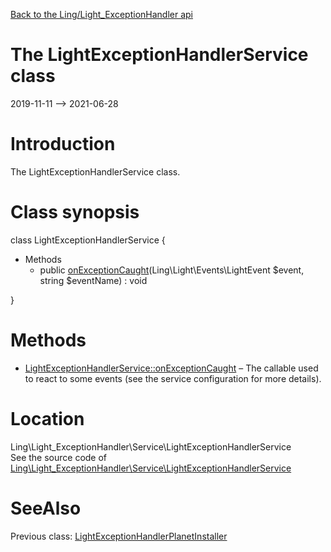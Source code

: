 [Back to the Ling/Light_ExceptionHandler api](https://github.com/lingtalfi/Light_ExceptionHandler/blob/master/doc/api/Ling/Light_ExceptionHandler.md)



The LightExceptionHandlerService class
================
2019-11-11 --> 2021-06-28






Introduction
============

The LightExceptionHandlerService class.



Class synopsis
==============


class <span class="pl-k">LightExceptionHandlerService</span>  {

- Methods
    - public [onExceptionCaught](https://github.com/lingtalfi/Light_ExceptionHandler/blob/master/doc/api/Ling/Light_ExceptionHandler/Service/LightExceptionHandlerService/onExceptionCaught.md)(Ling\Light\Events\LightEvent $event, string $eventName) : void

}






Methods
==============

- [LightExceptionHandlerService::onExceptionCaught](https://github.com/lingtalfi/Light_ExceptionHandler/blob/master/doc/api/Ling/Light_ExceptionHandler/Service/LightExceptionHandlerService/onExceptionCaught.md) &ndash; The callable used to react to some events (see the service configuration for more details).





Location
=============
Ling\Light_ExceptionHandler\Service\LightExceptionHandlerService<br>
See the source code of [Ling\Light_ExceptionHandler\Service\LightExceptionHandlerService](https://github.com/lingtalfi/Light_ExceptionHandler/blob/master/Service/LightExceptionHandlerService.php)



SeeAlso
==============
Previous class: [LightExceptionHandlerPlanetInstaller](https://github.com/lingtalfi/Light_ExceptionHandler/blob/master/doc/api/Ling/Light_ExceptionHandler/Light_PlanetInstaller/LightExceptionHandlerPlanetInstaller.md)<br>
